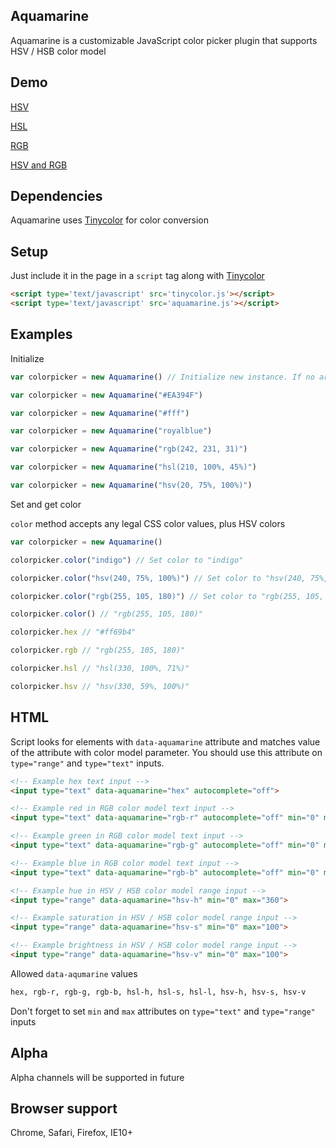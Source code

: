 ## Aquamarine
Aquamarine is a customizable JavaScript color picker plugin that supports HSV / HSB color model

## Demo

[HSV](https://rawgit.com/vladmoroz/Aquamarine/master/demo/hsv.html)

[HSL](https://rawgit.com/vladmoroz/Aquamarine/master/demo/hsl.html)

[RGB](https://rawgit.com/vladmoroz/Aquamarine/master/demo/rgb.html)

[HSV and RGB](https://rawgit.com/vladmoroz/Aquamarine/master/demo/multiple.html)

## Dependencies
Aquamarine uses [Tinycolor](https://github.com/bgrins/TinyColor) for color conversion

## Setup
Just include it in the page in a ``script`` tag along with [Tinycolor](https://github.com/bgrins/TinyColor)

```html
<script type='text/javascript' src='tinycolor.js'></script>
<script type='text/javascript' src='aquamarine.js'></script>
```

## Examples

Initialize

```javascript
var colorpicker = new Aquamarine() // Initialize new instance. If no arguments passed, default color will be #2CE7C5
```
```javascript
var colorpicker = new Aquamarine("#EA394F")
```
```javascript
var colorpicker = new Aquamarine("#fff")
```
```javascript
var colorpicker = new Aquamarine("royalblue")
```
```javascript
var colorpicker = new Aquamarine("rgb(242, 231, 31)")
```
```javascript
var colorpicker = new Aquamarine("hsl(210, 100%, 45%)")
```
```javascript
var colorpicker = new Aquamarine("hsv(20, 75%, 100%)")
```

Set and get color

``color`` method accepts any legal CSS color values, plus HSV colors

```javascript
var colorpicker = new Aquamarine()

colorpicker.color("indigo") // Set color to "indigo"

colorpicker.color("hsv(240, 75%, 100%)") // Set color to "hsv(240, 75%, 100%)"

colorpicker.color("rgb(255, 105, 180)") // Set color to "rgb(255, 105, 180)"

colorpicker.color() // "rgb(255, 105, 180)"

colorpicker.hex // "#ff69b4"

colorpicker.rgb // "rgb(255, 105, 180)"

colorpicker.hsl // "hsl(330, 100%, 71%)"

colorpicker.hsv // "hsv(330, 59%, 100%)"
```

## HTML

Script looks for elements with ``data-aquamarine`` attribute and matches value of the attribute with color model parameter. You should use this attribute on ``type="range"`` and ``type="text"`` inputs.

```html
<!-- Example hex text input -->
<input type="text" data-aquamarine="hex" autocomplete="off">

<!-- Example red in RGB color model text input -->
<input type="text" data-aquamarine="rgb-r" autocomplete="off" min="0" max="255">

<!-- Example green in RGB color model text input -->
<input type="text" data-aquamarine="rgb-g" autocomplete="off" min="0" max="255">

<!-- Example blue in RGB color model text input -->
<input type="text" data-aquamarine="rgb-b" autocomplete="off" min="0" max="255">

<!-- Example hue in HSV / HSB color model range input -->
<input type="range" data-aquamarine="hsv-h" min="0" max="360">

<!-- Example saturation in HSV / HSB color model range input -->
<input type="range" data-aquamarine="hsv-s" min="0" max="100">

<!-- Example brightness in HSV / HSB color model range input -->
<input type="range" data-aquamarine="hsv-v" min="0" max="100">
```

Allowed ``data-aqumarine`` values

```html	
hex, rgb-r, rgb-g, rgb-b, hsl-h, hsl-s, hsl-l, hsv-h, hsv-s, hsv-v
```

Don't forget to set ``min`` and ``max`` attributes on ``type="text"`` and ``type="range"`` inputs

## Alpha
Alpha channels will be supported in future

## Browser support
Chrome, Safari, Firefox, IE10+
